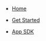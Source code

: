 * [Home](/)
* [Get Started](/get-started/)
* [App SDK](/app-sdk/)

    <!-- * [IAAS](get-started#use-ours "Use Our Server")
    * [Deploy](get-started#deploy-your-own "Deploy Your Own Rowt Server") -->